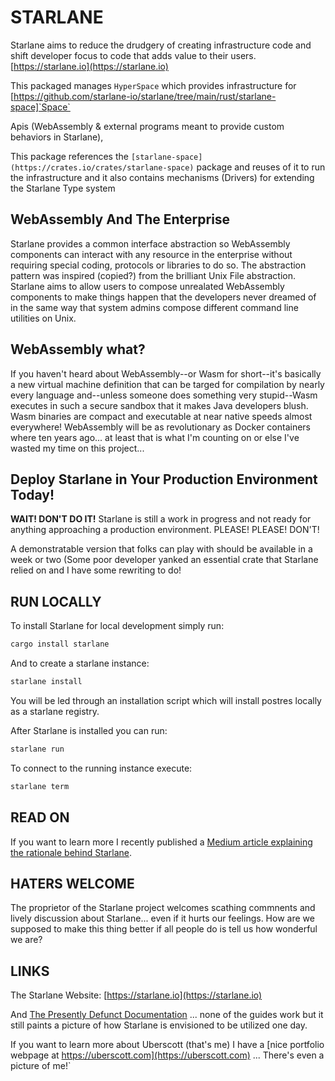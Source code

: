 # STARLANE
Starlane aims to reduce the drudgery of creating infrastructure code and shift developer focus to code that adds value to their users. [https://starlane.io](https://starlane.io)

This packaged manages `HyperSpace` which provides infrastructure for [https://github.com/starlane-io/starlane/tree/main/rust/starlane-space]`Space`

Apis (WebAssembly & external programs meant to provide custom behaviors in Starlane),

This package references the `[starlane-space](https://crates.io/crates/starlane-space)` package and reuses of it to run the infrastructure and it also contains mechanisms (Drivers) for extending the Starlane Type system


## WebAssembly And The Enterprise
Starlane provides a common interface abstraction so WebAssembly components can interact with any resource in the enterprise without requiring special coding, protocols or libraries to do so.  The abstraction pattern was inspired (copied?) from the brilliant Unix File abstraction.  Starlane aims to allow users to compose unrealated WebAssembly components to make things happen that the developers never dreamed of in the same way that system admins compose different command line utilities on Unix.

## WebAssembly what?
If you haven't heard about WebAssembly--or Wasm for short--it's basically a new virtual machine definition that can be targed for compilation by nearly every language and--unless someone does something very stupid--Wasm executes in such a secure sandbox that it makes Java developers blush.  Wasm binaries are compact and executable at near native speeds almost everywhere!  WebAssembly will be as revolutionary as Docker containers where ten years ago... at least that is what I'm counting on or else I've wasted my time on this project... 

## Deploy Starlane in Your Production Environment Today!
**WAIT! DON'T DO IT!**  Starlane is still a work in progress and not ready for anything approaching a production environment.    PLEASE! PLEASE! DON'T! 

A demonstratable version that folks can play with should be available in a week or two (Some poor developer yanked an essential crate that Starlane relied on and I have some rewriting to do!

## RUN LOCALLY
To install Starlane for local development simply run:
```bash
cargo install starlane
```
And to create a starlane instance:

```bash
starlane install
```

You will be led through an installation script which will install postres locally as a starlane registry.

After Starlane is installed you can run:

```bash
starlane run 
```

To connect to the running instance execute:

```bash
starlane term
```


## READ ON
If you want to learn more I recently published a [Medium article explaining the rationale behind Starlane](https://medium.com/@uberscott/starlane-reduce-the-drudgery-of-infrastructure-code-with-webassembly-398d1b0d19f1).  

## HATERS WELCOME
The proprietor of the Starlane project welcomes scathing commnents and lively discussion about Starlane... even if it hurts our feelings.  How are we supposed to make this thing better if all people do is tell us how wonderful we are? 

## LINKS
The Starlane Website: [https://starlane.io](https://starlane.io)


And [The Presently Defunct Documentation](https://starlane.io/docs/) ... none of the guides work but it still paints a picture of how Starlane is envisioned to be utilized one day.

If you want to learn more about Uberscott (that's me) I have a [nice portfolio webpage at https://uberscott.com](https://uberscott.com) ... There's even a picture of me!`


